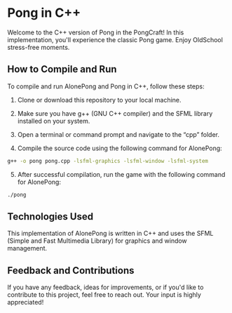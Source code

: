 # Pong in C++

Welcome to the C++ version of Pong in the PongCraft! In this implementation, you'll experience the classic Pong game. Enjoy OldSchool stress-free moments.

## How to Compile and Run

To compile and run AlonePong and Pong in C++, follow these steps:

1. Clone or download this repository to your local machine.
2. Make sure you have g++ (GNU C++ compiler) and the SFML library installed on your system.
3. Open a terminal or command prompt and navigate to the “cpp” folder.

4. Compile the source code using the following command for AlonePong:

```bash
g++ -o pong pong.cpp -lsfml-graphics -lsfml-window -lsfml-system
```

5. After successful compilation, run the game with the following command for AlonePong:

```bash
./pong
```

## Technologies Used

This implementation of AlonePong is written in C++ and uses the SFML (Simple and Fast Multimedia Library) for graphics and window management.

## Feedback and Contributions

If you have any feedback, ideas for improvements, or if you'd like to contribute to this project, feel free to reach out. Your input is highly appreciated!
